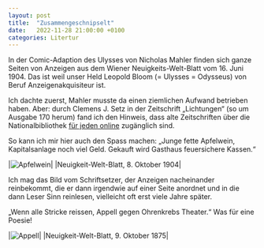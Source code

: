 ```yaml
---
layout: post
title:  "Zusammengeschnipselt"
date:   2022-11-28 21:00:00 +0100
categories: Litertur
---
```

In der Comic-Adaption des Ulysses von Nicholas Mahler finden sich ganze Seiten von Anzeigen aus dem Wiener Neuigkeits-Welt-Blatt vom 16. Juni 1904. Das ist weil unser Held Leopold Bloom (= Ulysses = Odysseus) von Beruf Anzeigenakquisiteur ist.

Ich dachte zuerst, Mahler musste da einen ziemlichen Aufwand betrieben haben. Aber: durch Clemens J. Setz in der Zeitschrift „Lichtungen“ (so um Ausgabe 170 herum) fand ich den Hinweis, dass alte Zeitschriften über die Nationalbibliothek [für jeden online](https://anno.onb.ac.at) zugänglich sind.

So kann ich mir hier auch den Spass machen: „Junge fette Apfelwein, Kapitalsanlage noch viel Geld. Gekauft wird Gasthaus feuersichere Kassen.“

|![Apfelwein](/blog/images/Screenshot-2022-11-28-at-17.07.42.png)|
|Neuigkeit-Welt-Blatt, 8. Oktober 1904|

Ich mag das Bild vom Schriftsetzer, der Anzeigen nacheinander reinbekommt, die er dann irgendwie auf einer Seite anordnet und in die dann Leser Sinn reinlesen, vielleicht oft erst viele Jahre später.

„Wenn alle Stricke reissen, Appell gegen Ohrenkrebs Theater.“ Was für eine Poesie!

|![Appell](/blog/images/Screenshot-2022-11-28-at-18.24.02-768x170.png)|
|Neuigkeit-Welt-Blatt, 9. Oktober 1875|
